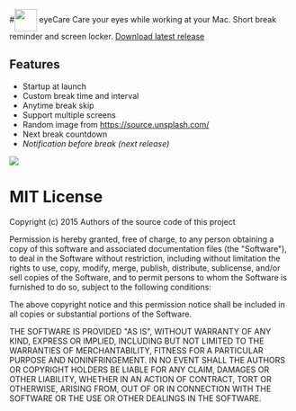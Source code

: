 #<img src="http://i.imgur.com/8Bat038.png" align="center" width="40">  eyeCare 
 Care your eyes while working at your Mac. Short break reminder and screen locker.
[Download latest release](https://goo.gl/KMZxBc)

## Features
* Startup at launch
* Custom break time and interval
* Anytime break skip
* Support multiple screens
* Random image from https://source.unsplash.com/
* Next break countdown
* *Notification before break (next release)*


<img src="http://i.imgur.com/afwD6tB.jpg" align="center"/>


# MIT License

Copyright (c) 2015 Authors of the source code of this project

Permission is hereby granted, free of charge, to any person obtaining a copy of this software and associated documentation files (the "Software"), to deal in the Software without restriction, including without limitation the rights to use, copy, modify, merge, publish, distribute, sublicense, and/or sell copies of the Software, and to permit persons to whom the Software is furnished to do so, subject to the following conditions:

The above copyright notice and this permission notice shall be included in all copies or substantial portions of the Software.

THE SOFTWARE IS PROVIDED "AS IS", WITHOUT WARRANTY OF ANY KIND, EXPRESS OR IMPLIED, INCLUDING BUT NOT LIMITED TO THE WARRANTIES OF MERCHANTABILITY, FITNESS FOR A PARTICULAR PURPOSE AND NONINFRINGEMENT. IN NO EVENT SHALL THE AUTHORS OR COPYRIGHT HOLDERS BE LIABLE FOR ANY CLAIM, DAMAGES OR OTHER LIABILITY, WHETHER IN AN ACTION OF CONTRACT, TORT OR OTHERWISE, ARISING FROM, OUT OF OR IN CONNECTION WITH THE SOFTWARE OR THE USE OR OTHER DEALINGS IN THE SOFTWARE.

